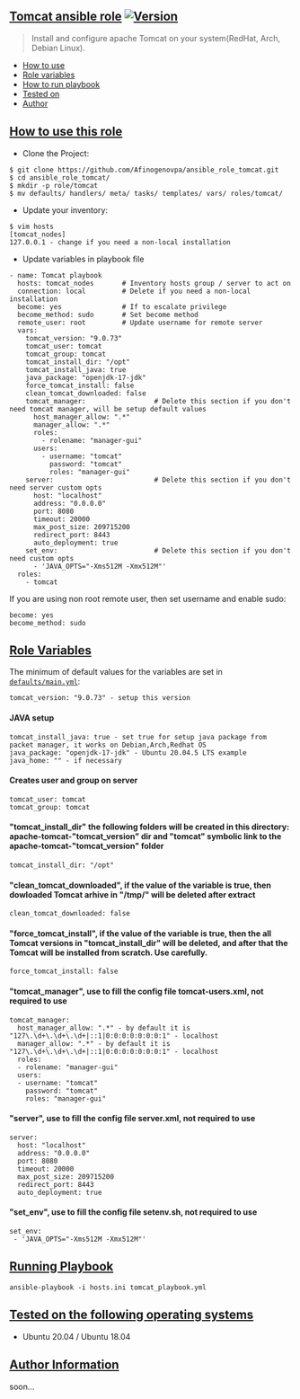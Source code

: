 ## [Tomcat ansible role](#tomcat-ansible-role) [![Version](https://img.shields.io/github/v/release/afinogenovpa/ansible_role_tomcat)](https://github.com/Afinogenovpa/ansible_role_tomcat/releases/)

> Install and configure apache Tomcat on your system(RedHat, Arch, Debian Linux).
- [How to use](#how-to-use-this-role)
- [Role variables](#role-variables)
- [How to run playbook](#running-playbook)
- [Tested on](#tested-on-the-following-operating-systems) 
- [Author](#author-information)

## [How to use this role](#how-to-use-this-role)
- Clone the Project:

```
$ git clone https://github.com/Afinogenovpa/ansible_role_tomcat.git
$ cd ansible_role_tomcat/
$ mkdir -p role/tomcat
$ mv defaults/ handlers/ meta/ tasks/ templates/ vars/ roles/tomcat/
```

- Update your inventory:
```
$ vim hosts
[tomcat_nodes]
127.0.0.1 - change if you need a non-local installation
```

- Update variables in playbook file 
```
- name: Tomcat playbook
  hosts: tomcat_nodes       # Inventory hosts group / server to act on
  connection: local         # Delete if you need a non-local installation
  become: yes               # If to escalate privilege
  become_method: sudo       # Set become method
  remote_user: root         # Update username for remote server
  vars:
    tomcat_version: "9.0.73"
    tomcat_user: tomcat
    tomcat_group: tomcat
    tomcat_install_dir: "/opt"
    tomcat_install_java: true
    java_package: "openjdk-17-jdk"
    force_tomcat_install: false
    clean_tomcat_downloaded: false
    tomcat_manager:                 # Delete this section if you don't need tomcat manager, will be setup default values
      host_manager_allow: ".*"
      manager_allow: ".*"
      roles:
        - rolename: "manager-gui"
      users:
        - username: "tomcat"
          password: "tomcat"
          roles: "manager-gui"
    server:                         # Delete this section if you don't need server custom opts
      host: "localhost"
      address: "0.0.0.0"
      port: 8080
      timeout: 20000
      max_post_size: 209715200
      redirect_port: 8443
      auto_deployment: true 
    set_env:                        # Delete this section if you don't need custom opts
      - 'JAVA_OPTS="-Xms512M -Xmx512M"'
  roles:
    - tomcat
```

If you are using non root remote user, then set username and enable sudo:

```
become: yes
become_method: sudo
```

## [Role Variables](#role-variables)
The minimum of default values for the variables are set in [`defaults/main.yml`](https://github.com/Afinogenovpa/Tomcat_install_ansible_role/blob/main/defaults/main.yml):

```
tomcat_version: "9.0.73" - setup this version
```

#### JAVA setup
```
tomcat_install_java: true - set true for setup java package from packet manager, it works on Debian,Arch,Redhat OS
java_package: "openjdk-17-jdk" - Ubuntu 20.04.5 LTS example
java_home: "" - if necessary
```

#### Creates user and group on server
```
tomcat_user: tomcat
tomcat_group: tomcat
```

#### "tomcat_install_dir" the following folders will be created in this directory: apache-tomcat-"tomcat_version" dir and "tomcat" symbolic link to the apache-tomcat-"tomcat_version" folder
```
tomcat_install_dir: "/opt"
```

#### "clean_tomcat_downloaded", if the value of the variable is true, then dowloaded Tomcat arhive in "/tmp/" will be deleted after extract
```
clean_tomcat_downloaded: false
```

#### "force_tomcat_install", if the value of the variable is true, then the all Tomcat versions in "tomcat_install_dir" will be deleted, and after that the Tomcat will be installed from scratch. Use carefully.
```
force_tomcat_install: false
```

#### "tomcat_manager", use to fill the config file tomcat-users.xml, not required to use
```
tomcat_manager:
  host_manager_allow: ".*" - by default it is "127\.\d+\.\d+\.\d+|::1|0:0:0:0:0:0:0:1" - localhost
  manager_allow: ".*" - by default it is "127\.\d+\.\d+\.\d+|::1|0:0:0:0:0:0:0:1" - localhost
  roles:
  - rolename: "manager-gui"
  users:
  - username: "tomcat"
    password: "tomcat"
    roles: "manager-gui"
```

#### "server", use to fill the config file server.xml, not required to use
```
server:
  host: "localhost"
  address: "0.0.0.0"
  port: 8080
  timeout: 20000
  max_post_size: 209715200
  redirect_port: 8443
  auto_deployment: true 
```

#### "set_env", use to fill the config file setenv.sh, not required to use
```
set_env:
 - 'JAVA_OPTS="-Xms512M -Xmx512M"'
```

## [Running Playbook](#running-playbook)

```
ansible-playbook -i hosts.ini tomcat_playbook.yml
```

## [Tested on the following operating systems](#tested-on-the-following-operating-systems) 
- Ubuntu 20.04 / Ubuntu 18.04

## [Author Information](#author-information)
soon...
